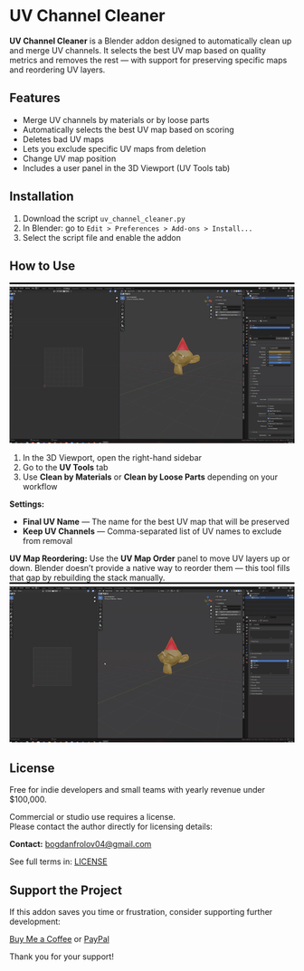 # UV Channel Cleaner

**UV Channel Cleaner** is a Blender addon designed to automatically clean up and merge UV channels. It selects the best UV map based on quality metrics and removes the rest — with support for preserving specific maps and reordering UV layers.

## Features

- Merge UV channels by materials or by loose parts
- Automatically selects the best UV map based on scoring
- Deletes bad UV maps
- Lets you exclude specific UV maps from deletion
- Change UV map position
- Includes a user panel in the 3D Viewport (UV Tools tab)

## Installation

1. Download the script `uv_channel_cleaner.py`
2. In Blender: go to `Edit > Preferences > Add-ons > Install...`
3. Select the script file and enable the addon

## How to Use
![UV Map Position](.gif/uv_merge.gif)
1. In the 3D Viewport, open the right-hand sidebar
2. Go to the **UV Tools** tab
3. Use **Clean by Materials** or **Clean by Loose Parts** depending on your workflow

**Settings:**
- **Final UV Name** — The name for the best UV map that will be preserved
- **Keep UV Channels** — Comma-separated list of UV names to exclude from removal

**UV Map Reordering:**
Use the **UV Map Order** panel to move UV layers up or down. Blender doesn’t provide a native way to reorder them — this tool fills that gap by rebuilding the stack manually.
![UV Map Position](.gif/uv_map_position.gif)

## License

Free for indie developers and small teams with yearly revenue under $100,000.

Commercial or studio use requires a license.  
Please contact the author directly for licensing details:

**Contact:** bogdanfrolov04@gmail.com

See full terms in: [LICENSE](LICENSE.txt)

## Support the Project

If this addon saves you time or frustration, consider supporting further development:

[Buy Me a Coffee]([https://www.buymeacoffee.com/yourname](https://buymeacoffee.com/naughtymonk))  or  [PayPal](https://paypal.me/bogdanfrolov04@gmail.com)

Thank you for your support!
